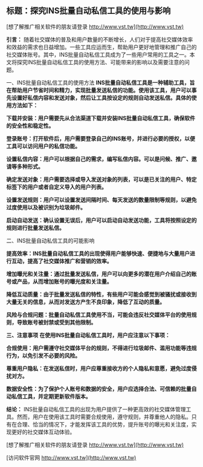 ## **标题：探究INS批量自动私信工具的使用与影响**

[想了解推广相关软件的朋友请登录 http://www.vst.tw](http://www.vst.tw)

**引言：**
随着社交媒体的普及和用户数量的不断增长，人们对于提高社交媒体效率和效益的需求也日益增加。一些工具应运而生，帮助用户更好地管理和推广自己的社交媒体账号。其中，INS批量自动私信工具成为了一些用户常用的工具之一。本文将探究INS批量自动私信工具的使用方法、可能带来的影响以及需要注意的问题。

一、INS批量自动私信工具的使用方法
**INS批量自动私信工具是一种辅助工具，旨在帮助用户节省时间和精力，实现批量发送私信的功能。使用该工具，用户可以事先设置好私信内容和发送对象，然后让工具按设定的规则自动发送私信。具体的使用方法如下：**

**下载并安装：用户需要先从合法渠道下载并安装INS批量自动私信工具，确保软件的安全性和稳定性。**

**登录账号：打开软件后，用户需要登录自己的INS账号，并进行必要的授权，以便工具可以访问用户的私信功能。**

**设置私信内容：用户可以根据自己的需求，编写私信内容。可以是问候、推广、邀请等多种形式。**

**确定发送对象：用户需要选择或导入发送对象的列表，可以是已关注的用户、特定标签下的用户或者自定义导入的用户列表。**

**设置发送规则：用户可以设置发送间隔时间、每天发送的数量限制等规则，以避免过度使用以及被识别为垃圾邮件。**

**启动自动发送：确认设置无误后，用户可以启动自动发送功能，工具将按照设定的规则进行批量发送私信。**

二、INS批量自动私信工具的可能影响

**提高效率：INS批量自动私信工具的出现使得用户能够快速、便捷地与大量用户进行互动，提高了社交媒体推广和营销的效率。**

**增加曝光和关注量：通过批量发送私信，用户可以向更多的潜在用户介绍自己的账号或产品，从而增加账号的曝光度和关注量。**

**降低互动质量：由于批量发送私信的特性，有些用户可能会感觉到被骚扰或接收到大量无关的信息，从而对发送方产生不良印象，降低了互动的质量。**

**风险与合规问题：批量自动私信工具使用不当，可能会违反社交媒体平台的使用规则，导致账号被封禁或受到其他限制。**

**三、注意事项**
**在使用INS批量自动私信工具时，用户应注意以下事项：**

**合规使用：用户需遵守社交媒体平台的规则，不得进行垃圾邮件、滥用功能等违规行为，以免引发不必要的风险。**

**尊重用户隐私：在发送私信时，用户应尊重接收方的个人隐私和意愿，避免过度侵扰对方。**

**数据安全性：为了保护个人账号和数据的安全，用户应选择合法、可信赖的批量自动私信工具，并定期更新软件版本。**

**结论：**
INS批量自动私信工具的出现为用户提供了一种更高效的社交媒体管理工具。然而，用户在使用该工具时需要合规使用，遵守规则，并尊重他人的隐私。只有在合理、恰当的情况下，才能发挥该工具的优势，提升账号的曝光和关注度，实现更好的社交媒体互动体验。

[想了解推广相关软件的朋友请登录 http://www.vst.tw](http://www.vst.tw)


[访问软件官网 http://www.vst.tw](http://www.vst.tw)
